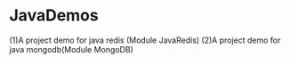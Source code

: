# JavaDemos
(1)A project demo for java redis (Module JavaRedis)
(2)A project demo for java mongodb(Module MongoDB)
